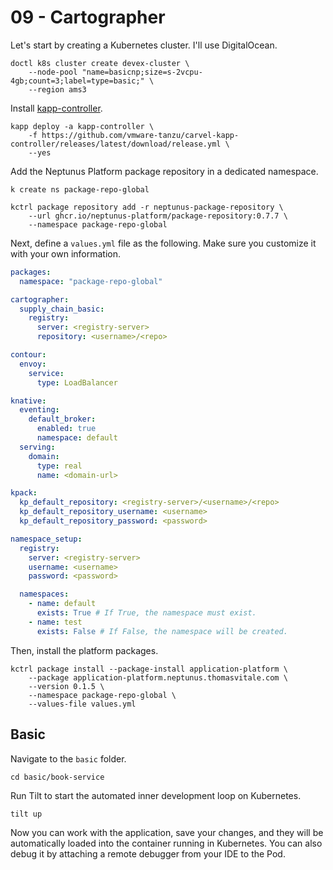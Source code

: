 # 09 - Cartographer

Let's start by creating a Kubernetes cluster. I'll use DigitalOcean.

```shell
doctl k8s cluster create devex-cluster \
    --node-pool "name=basicnp;size=s-2vcpu-4gb;count=3;label=type=basic;" \
    --region ams3
```

Install [kapp-controller](https://carvel.dev/kapp-controller/).

```shell
kapp deploy -a kapp-controller \
    -f https://github.com/vmware-tanzu/carvel-kapp-controller/releases/latest/download/release.yml \
    --yes
```

Add the Neptunus Platform package repository in a dedicated namespace.

```shell
k create ns package-repo-global
```

```shell
kctrl package repository add -r neptunus-package-repository \
    --url ghcr.io/neptunus-platform/package-repository:0.7.7 \
    --namespace package-repo-global
```

Next, define a `values.yml` file as the following. Make sure you customize it with your own information.

```yaml
packages:
  namespace: "package-repo-global"

cartographer:
  supply_chain_basic:
    registry:
      server: <registry-server>
      repository: <username>/<repo>

contour:
  envoy:
    service:
      type: LoadBalancer

knative:
  eventing:
    default_broker:
      enabled: true
      namespace: default
  serving:
    domain:
      type: real
      name: <domain-url>

kpack:
  kp_default_repository: <registry-server>/<username>/<repo>
  kp_default_repository_username: <username>
  kp_default_repository_password: <password>

namespace_setup:
  registry: 
    server: <registry-server>
    username: <username>
    password: <password>

  namespaces:
    - name: default
      exists: True # If True, the namespace must exist.
    - name: test
      exists: False # If False, the namespace will be created.
```

Then, install the platform packages.

```shell
kctrl package install --package-install application-platform \
    --package application-platform.neptunus.thomasvitale.com \
    --version 0.1.5 \
    --namespace package-repo-global \
    --values-file values.yml
```

## Basic

Navigate to the `basic` folder.

```shell
cd basic/book-service
```

Run Tilt to start the automated inner development loop on Kubernetes.

```shell
tilt up
```

Now you can work with the application, save your changes, and they will be automatically loaded into
the container running in Kubernetes. You can also debug it by attaching a remote debugger from your IDE
to the Pod.
